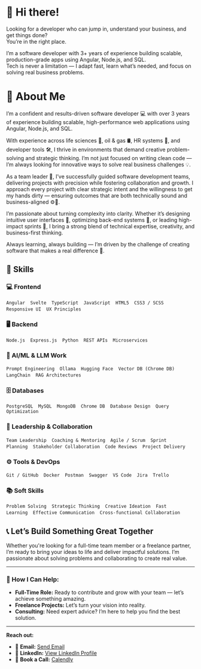 <!--- Hero Section-->
# 👋  Hi there! 
Looking for a developer who can jump in, understand your business, and get things done?  
You’re in the right place.

I’m a software developer with 3+ years of experience building scalable, production-grade apps using Angular, Node.js, and SQL.  
Tech is never a limitation — I adapt fast, learn what’s needed, and focus on solving real business problems.

<!---[Download Resume]   [Let’s Work Together]   [View My Work]-->
<!--- About Me Section-->

# 👨 About Me 

I’m a confident and results-driven software developer 💻 with over 3 years of experience building scalable, high-performance web applications using Angular, Node.js, and SQL.

With experience across life sciences 🧬, oil & gas 🛢️, HR systems 👥, and developer tools 🛠️, I thrive in environments that demand creative problem-solving and strategic thinking. I’m not just focused on writing clean code — I’m always looking for innovative ways to solve real business challenges 💡.

As a team leader 🤝, I’ve successfully guided software development teams, delivering projects with precision while fostering collaboration and growth. I approach every project with clear strategic intent and the willingness to get my hands dirty — ensuring outcomes that are both technically sound and business-aligned ⚙️🎯.

I’m passionate about turning complexity into clarity. Whether it’s designing intuitive user interfaces 🎨, optimizing back-end systems 🔧, or leading high-impact sprints 🚀, I bring a strong blend of technical expertise, creativity, and business-first thinking.

Always learning, always building — I’m driven by the challenge of creating software that makes a real difference 🌱.

<!--- Skills Section-->
## 🧠 Skills

### 💻 Frontend
`Angular` `Svelte` `TypeScript` `JavaScript` `HTML5` `CSS3 / SCSS` `Responsive UI` `UX Principles`

### 🖥️ Backend
`Node.js` `Express.js` `Python` `REST APIs` `Microservices`

### 🤖 AI/ML & LLM Work
`Prompt Engineering` `Ollama` `Hugging Face` `Vector DB (Chrome DB)` `LangChain` `RAG Architectures`

### 🗄️ Databases
`PostgreSQL` `MySQL` `MongoDB` `Chrome DB` `Database Design` `Query Optimization`

### 🤝 Leadership & Collaboration
`Team Leadership` `Coaching & Mentoring` `Agile / Scrum` `Sprint Planning` `Stakeholder Collaboration` `Code Reviews` `Project Delivery`

### ⚙️ Tools & DevOps
`Git / GitHub` `Docker` `Postman` `Swagger` `VS Code` `Jira` `Trello`

### 📚 Soft Skills
`Problem Solving` `Strategic Thinking` `Creative Ideation` `Fast Learning` `Effective Communication` `Cross-functional Collaboration`


<!--- Contact Me Section -->

## 📞 Let’s Build Something Great Together

Whether you're looking for a full-time team member or a freelance partner, I’m ready to bring your ideas to life and deliver impactful solutions. I’m passionate about solving problems and collaborating to create real value.

---

### 💬 How I Can Help:
- **Full-Time Role:** Ready to contribute and grow with your team — let’s achieve something amazing.  
- **Freelance Projects:** Let’s turn your vision into reality.  
- **Consulting:** Need expert advice? I’m here to help you find the best solution.

---

**Reach out:**  
- 📧 **Email:** [Send Email](mailto:meetjoshiraru@gmail.com)  
- 🔗 **LinkedIn:** [View LinkedIn Profile]([https://www.linkedin.com/in/your-profile](https://www.linkedin.com/in/meet-joshi-652687142/))  
- 📅 **Book a Call:** [Calendly](https://calendly.com/your-link)


